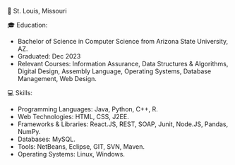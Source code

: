 📍 St. Louis, Missouri

🎓 Education:

- Bachelor of Science in Computer Science from Arizona State University, AZ.
- Graduated: Dec 2023
- Relevant Courses: Information Assurance, Data Structures & Algorithms, Digital Design, Assembly Language, Operating Systems, Database Management, Web Design.

💻 Skills:

- Programming Languages: Java, Python, C++, R.
- Web Technologies: HTML, CSS, J2EE.
- Frameworks & Libraries: React.JS, REST, SOAP, Junit, Node.JS, Pandas, NumPy.
- Databases: MySQL.
- Tools: NetBeans, Eclipse, GIT, SVN, Maven.
- Operating Systems: Linux, Windows.
